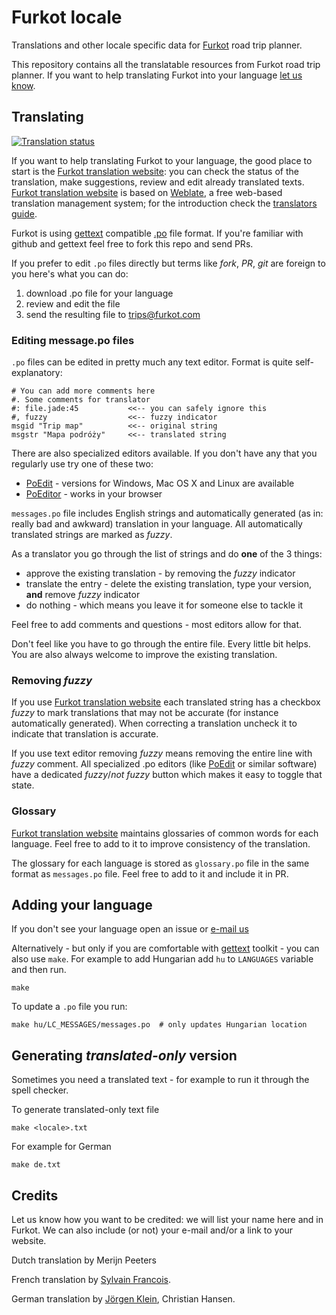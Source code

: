 # Furkot locale

Translations and other locale specific data for [Furkot] road trip planner.

This repository contains all the translatable resources from Furkot road trip
planner. If you want to help translating Furkot into your language [let us
know][furkot-email].

## Translating

[![Translation status][weblate-furkot-image]][Furkot translation website]

If you want to help translating Furkot to your language, the good place to
start is the [Furkot translation website]: you can check the status of the
translation, make suggestions, review and edit already translated texts.
[Furkot translation website] is based on [Weblate], a free
web-based translation management system; for the introduction check the
[translators guide].

Furkot is using [gettext] compatible [.po] file format. If you're familiar
with github and gettext feel free to fork this repo and send PRs.

If you prefer to edit `.po` files directly but terms like _fork_, _PR_, _git_
are foreign to you here's what you can do:

1. download .po file for your language
2. review and edit the file
3. send the resulting file to trips@furkot.com

### Editing message.po files

`.po` files can be edited in pretty much any text editor. Format is quite
self-explanatory:

````po
# You can add more comments here
#. Some comments for translator
#: file.jade:45           <<-- you can safely ignore this
#, fuzzy                  <<-- fuzzy indicator
msgid "Trip map"	      <<-- original string
msgstr "Mapa podróży"     <<-- translated string
````

There are also specialized editors available. If you don't have any that you
regularly use try one of these two:

* [PoEdit] - versions for Windows, Mac OS X and Linux are available
* [PoEditor] - works in your browser

`messages.po` file includes English strings and automatically generated (as
in: really bad and awkward) translation in your language. All automatically
translated strings are marked as _fuzzy_.

As a translator you go through the list of strings and do **one** of
the 3 things:

- approve the existing translation - by removing the _fuzzy_ indicator
- translate the entry - delete the existing translation, type your version,
  **and** remove _fuzzy_ indicator
- do nothing - which means you leave it for someone else to tackle it

Feel free to add comments and questions - most editors allow for that.

Don't feel like you have to go through the entire file. Every little bit
helps. You are also always welcome to improve the existing translation.

### Removing _fuzzy_

If you use [Furkot translation website] each translated
string has a checkbox _fuzzy_ to mark translations that may not be accurate
(for instance automatically generated). When  correcting a translation uncheck
it to indicate that translation is accurate.

If you use text editor removing _fuzzy_ means removing the entire line with
_fuzzy_ comment. All specialized .po editors (like [PoEdit] or similar
software) have a dedicated _fuzzy_/_not fuzzy_  button which makes it easy to
toggle that state.

### Glossary

[Furkot translation website] maintains glossaries of common words for each
language. Feel free to add to it to improve consistency of the translation.

The glossary for each language is stored as `glossary.po` file in the same
format as `messages.po` file. Feel free to add to it and include it in PR.

## Adding your language

If you don't see your language open an issue or [e-mail us][furkot-email]

Alternatively - but only if you are comfortable with [gettext] toolkit - you can
also use `make`. For example to add Hungarian add `hu` to `LANGUAGES` variable
and then run.

    make

To update a `.po` file you run:

    make hu/LC_MESSAGES/messages.po  # only updates Hungarian location

## Generating _translated-only_ version

Sometimes you need a translated text - for example to run it through the spell checker.

To generate translated-only text file

    make <locale>.txt

For example for German

    make de.txt

## Credits

Let us know how you want to be credited: we will list your name here and in Furkot.
We can also include (or not) your e-mail and/or a link to your website.

Dutch translation by Merijn Peeters

French translation by [Sylvain Francois](https://github.com/syllant).

German translation by [Jörgen Klein](http://www.klein-bild.de/), Christian Hansen.


[Furkot]: https://trips.furkot.com
[furkot-email]: mailto:trips@furkot.com
[gettext]: https://www.gnu.org/software/gettext/
[.po]: https://www.gnu.org/software/gettext/manual/gettext.html#PO-Files
[PoEdit]: http://poedit.net
[PoEditor]: https://localise.biz/free/poeditor
[Furkot translation website]: https://translate.furkot.com/projects/furkot/trips/
[translators guide]: http://weblate.readthedocs.org/en/latest/user/translating.html
[Weblate]: https://weblate.org
[weblate-furkot-image]: https://translate.furkot.com/widgets/furkot/-/svg-badge.svg
